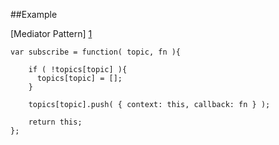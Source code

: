 ##Example

[Mediator Pattern] [1]

    var subscribe = function( topic, fn ){

        if ( !topics[topic] ){ 
          topics[topic] = [];
        }

        topics[topic].push( { context: this, callback: fn } );

        return this;
    };


[1]: http://addyosmani.com/resources/essentialjsdesignpatterns/book/#mediatorpatternjavascript
